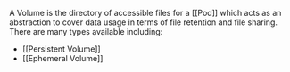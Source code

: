 A Volume is the directory of accessible files for a [[Pod]] which acts as an abstraction to cover data usage in terms of file retention and file sharing. There are many types available including:
- [[Persistent Volume]]
- [[Ephemeral Volume]]